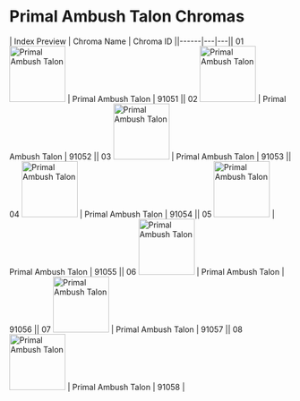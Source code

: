 # Primal Ambush Talon Chromas

| Index  Preview | Chroma Name | Chroma ID ||------|---|---|| 01  <img src='https://raw.communitydragon.org/latest/plugins/rcp-be-lol-game-data/global/default/v1/champion-chroma-images/91/91051.png' alt='Primal Ambush Talon' width='100'> | Primal Ambush Talon | 91051 || 02  <img src='https://raw.communitydragon.org/latest/plugins/rcp-be-lol-game-data/global/default/v1/champion-chroma-images/91/91052.png' alt='Primal Ambush Talon' width='100'> | Primal Ambush Talon | 91052 || 03  <img src='https://raw.communitydragon.org/latest/plugins/rcp-be-lol-game-data/global/default/v1/champion-chroma-images/91/91053.png' alt='Primal Ambush Talon' width='100'> | Primal Ambush Talon | 91053 || 04  <img src='https://raw.communitydragon.org/latest/plugins/rcp-be-lol-game-data/global/default/v1/champion-chroma-images/91/91054.png' alt='Primal Ambush Talon' width='100'> | Primal Ambush Talon | 91054 || 05  <img src='https://raw.communitydragon.org/latest/plugins/rcp-be-lol-game-data/global/default/v1/champion-chroma-images/91/91055.png' alt='Primal Ambush Talon' width='100'> | Primal Ambush Talon | 91055 || 06  <img src='https://raw.communitydragon.org/latest/plugins/rcp-be-lol-game-data/global/default/v1/champion-chroma-images/91/91056.png' alt='Primal Ambush Talon' width='100'> | Primal Ambush Talon | 91056 || 07  <img src='https://raw.communitydragon.org/latest/plugins/rcp-be-lol-game-data/global/default/v1/champion-chroma-images/91/91057.png' alt='Primal Ambush Talon' width='100'> | Primal Ambush Talon | 91057 || 08  <img src='https://raw.communitydragon.org/latest/plugins/rcp-be-lol-game-data/global/default/v1/champion-chroma-images/91/91058.png' alt='Primal Ambush Talon' width='100'> | Primal Ambush Talon | 91058 |
